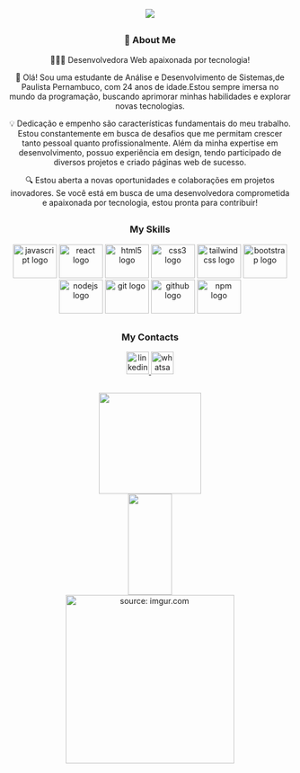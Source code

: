 <p align="center">
  <a href="https://github.com/Danielebds"><img src="https://readme-typing-svg.herokuapp.com/?lines=Developer+Front+End&font=Fira%20Code&center=true&width=440&height=45&color=%23F729AEFF&size=35"></a>
</p>

##

<div align="center">
  <h3>🌟 About Me</h3>
  <p>🚀👩‍💻 Desenvolvedora Web apaixonada por tecnologia!</p>
  <p>🌟 Olá! Sou uma estudante de Análise e Desenvolvimento de Sistemas,de Paulista Pernambuco, com 24 anos de idade.Estou sempre imersa no mundo da programação, buscando aprimorar minhas habilidades e explorar novas tecnologias.</p>
  <p>💡 Dedicação e empenho são características fundamentais do meu trabalho. Estou constantemente em busca de desafios que me permitam crescer tanto pessoal quanto profissionalmente. Além da minha expertise em desenvolvimento, possuo experiência em design, tendo participado de diversos projetos e criado páginas web de sucesso.</p>
  <p>🔍 Estou aberta a novas oportunidades e colaborações em projetos inovadores. Se você está em busca de uma desenvolvedora comprometida e apaixonada por tecnologia, estou pronta para contribuir!</p>
</div>

##

<div align="center">
<h3> My Skills</h3>

<div align="center">
  <img src="https://cdn.jsdelivr.net/gh/devicons/devicon/icons/javascript/javascript-original.svg" height="60" width="78" alt="javascript logo"  />
  <img src="https://cdn.jsdelivr.net/gh/devicons/devicon/icons/react/react-original.svg" height="60" width="78" alt="react logo"  />
  <img src="https://cdn.jsdelivr.net/gh/devicons/devicon/icons/html5/html5-original.svg" height="60" width="78" alt="html5 logo"  />
  <img src="https://cdn.jsdelivr.net/gh/devicons/devicon/icons/css3/css3-original.svg" height="60" width="78" alt="css3 logo"  />
  <img src="https://cdn.jsdelivr.net/gh/devicons/devicon/icons/tailwindcss/tailwindcss-original.svg" height="60" width="78" alt="tailwindcss logo"  />
  <img src="https://cdn.jsdelivr.net/gh/devicons/devicon/icons/bootstrap/bootstrap-original.svg" height="60" width="78" alt="bootstrap logo"  />
  <img src="https://cdn.jsdelivr.net/gh/devicons/devicon/icons/nodejs/nodejs-original.svg" height="60" width="78" alt="nodejs logo"  />
  <img src="https://cdn.jsdelivr.net/gh/devicons/devicon/icons/git/git-original.svg" height="60" width="78" alt="git logo"  />
  <img src="https://img.icons8.com/ios-filled/50/ffffff/github.png" height="60" width="78" alt="github logo" />

  <img src="https://cdn.jsdelivr.net/gh/devicons/devicon/icons/npm/npm-original-wordmark.svg" height="60" width="78" alt="npm logo"  />
</div>

##

<div align="center">  
<h3> My Contacts </h3>

<div align="center">
  <a href="https://www.linkedin.com/in/danielebds/" target="_blank">
    <img src="https://img.shields.io/static/v1?message=LinkedIn&logo=linkedin&label=&color=0077B5&logoColor=white&labelColor=&style=for-the-badge" height="40" alt="linkedin logo"  />
  </a>
   <a href="https://wa.me/5581991553247" target="_blank">
    <img src="https://img.shields.io/static/v1?message=Whatsapp&logo=whatsapp&label=&color=25D366&logoColor=white&labelColor=&style=for-the-badge" height="40" alt="whatsapp logo"  />
  </a>
</div>

##


<div align="center">
    <img height="180em" width="60%" src="https://github-readme-stats.vercel.app/api?username=Danielebds&theme=great-gatsby&show_icons=true">
    <a href="https://github.com/Danielebds">
    <img height="180em" width="39.5%" src="https://github-readme-stats.vercel.app/api/top-langs/?username=Danielebds&layout=compact&theme=great-gatsby&langs_count=16">
    </a>
    <picture>
        <source srcset="https://github-readme-stats.vercel.app/api?username=Danielebds&show_icons=true&theme=dark" media="(prefers-color-scheme: dark)"/>
    </picture>
</div>

<div align="center">
   <img src="https://i.imgur.com/A6uiN0R.gif" title="source: imgur.com" height="300px">
</div>
